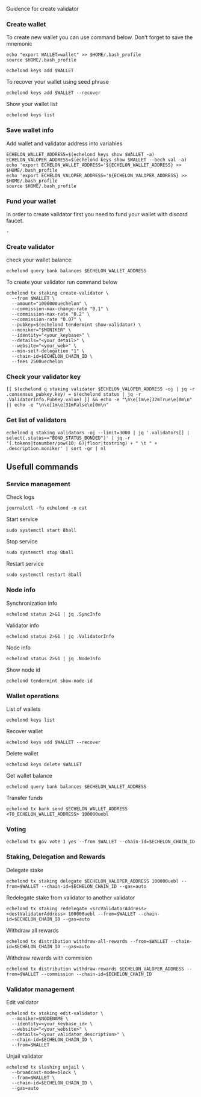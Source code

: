 Guidence for create validator

### Create wallet
To create new wallet you can use command below. Don’t forget to save the mnemonic
```
echo "export WALLET=wallet" >> $HOME/.bash_profile
source $HOME/.bash_profile

echelond keys add $WALLET
```

To recover your wallet using seed phrase
```
echelond keys add $WALLET --recover
```

Show your wallet list
```
echelond keys list
```

### Save wallet info
Add wallet and validator address into variables 
```
ECHELON_WALLET_ADDRESS=$(echelond keys show $WALLET -a)
ECHELON_VALOPER_ADDRESS=$(echelond keys show $WALLET --bech val -a)
echo 'export ECHELON_WALLET_ADDRESS='${ECHELON_WALLET_ADDRESS} >> $HOME/.bash_profile
echo 'export ECHELON_VALOPER_ADDRESS='${ECHELON_VALOPER_ADDRESS} >> $HOME/.bash_profile
source $HOME/.bash_profile
```

### Fund your wallet
In order to create validator first you need to fund your wallet with discord faucet.
```
-
```

### Create validator

check your wallet balance:
```
echelond query bank balances $ECHELON_WALLET_ADDRESS
```
To create your validator run command below
```
echelond tx staking create-validator \
  --from $WALLET \
  --amount="1000000uechelon" \
  --commission-max-change-rate "0.1" \
  --commission-max-rate "0.2" \
  --commission-rate "0.07" \
  --pubkey=$(echelond tendermint show-validator) \
  --moniker="$MONIKER" \
  --identity="<your_keybase>" \
  --details="<your_detail>" \
  --website="<your_web>" \
  --min-self-delegation "1" \
  --chain-id=$ECHELON_CHAIN_ID \
  --fees 2500uechelon
```

### Check your validator key
```
[[ $(echelond q staking validator $ECHELON_VALOPER_ADDRESS -oj | jq -r .consensus_pubkey.key) = $(echelond status | jq -r .ValidatorInfo.PubKey.value) ]] && echo -e "\n\e[1m\e[32mTrue\e[0m\n" || echo -e "\n\e[1m\e[31mFalse\e[0m\n"
```

### Get list of validators
```
echelond q staking validators -oj --limit=3000 | jq '.validators[] | select(.status=="BOND_STATUS_BONDED")' | jq -r '(.tokens|tonumber/pow(10; 6)|floor|tostring) + " \t " + .description.moniker' | sort -gr | nl
```

## Usefull commands
### Service management
Check logs
```
journalctl -fu echelond -o cat
```

Start service
```
sudo systemctl start 8ball
```

Stop service
```
sudo systemctl stop 8ball
```

Restart service
```
sudo systemctl restart 8ball
```

### Node info
Synchronization info
```
echelond status 2>&1 | jq .SyncInfo
```

Validator info
```
echelond status 2>&1 | jq .ValidatorInfo
```

Node info
```
echelond status 2>&1 | jq .NodeInfo
```

Show node id
```
echelond tendermint show-node-id
```

### Wallet operations
List of wallets
```
echelond keys list
```

Recover wallet
```
echelond keys add $WALLET --recover
```

Delete wallet
```
echelond keys delete $WALLET
```

Get wallet balance
```
echelond query bank balances $ECHELON_WALLET_ADDRESS
```

Transfer funds
```
echelond tx bank send $ECHELON_WALLET_ADDRESS <TO_ECHELON_WALLET_ADDRESS> 100000uebl
```

### Voting
```
echelond tx gov vote 1 yes --from $WALLET --chain-id=$ECHELON_CHAIN_ID
```

### Staking, Delegation and Rewards
Delegate stake
```
echelond tx staking delegate $ECHELON_VALOPER_ADDRESS 100000uebl --from=$WALLET --chain-id=$ECHELON_CHAIN_ID --gas=auto
```

Redelegate stake from validator to another validator
```
echelond tx staking redelegate <srcValidatorAddress> <destValidatorAddress> 100000uebl --from=$WALLET --chain-id=$ECHELON_CHAIN_ID --gas=auto
```

Withdraw all rewards
```
echelond tx distribution withdraw-all-rewards --from=$WALLET --chain-id=$ECHELON_CHAIN_ID --gas=auto
```

Withdraw rewards with commision
```
echelond tx distribution withdraw-rewards $ECHELON_VALOPER_ADDRESS --from=$WALLET --commission --chain-id=$ECHELON_CHAIN_ID
```

### Validator management
Edit validator
```
echelond tx staking edit-validator \
  --moniker=$NODENAME \
  --identity=<your_keybase_id> \
  --website="<your_website>" \
  --details="<your_validator_description>" \
  --chain-id=$ECHELON_CHAIN_ID \
  --from=$WALLET
```

Unjail validator
```
echelond tx slashing unjail \
  --broadcast-mode=block \
  --from=$WALLET \
  --chain-id=$ECHELON_CHAIN_ID \
  --gas=auto
```
